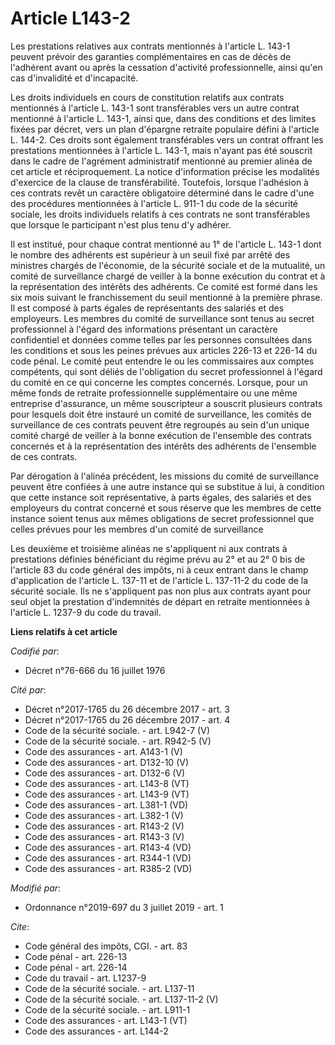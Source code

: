 # Article L143-2

Les prestations relatives aux contrats mentionnés à l'article L. 143-1 peuvent prévoir des garanties complémentaires en cas
de décès de l'adhérent avant ou après la cessation d'activité professionnelle, ainsi qu'en cas d'invalidité et d'incapacité. 

Les droits individuels en cours de constitution relatifs aux contrats mentionnés à l'article L. 143-1 sont transférables vers
un autre contrat mentionné à l'article L. 143-1, ainsi que, dans des conditions et des limites fixées par décret, vers un
plan d'épargne retraite populaire défini à l'article L. 144-2. Ces droits sont également transférables vers un contrat
offrant les prestations mentionnées à l'article L. 143-1, mais n'ayant pas été souscrit dans le cadre de l'agrément
administratif mentionné au premier alinéa de cet article et réciproquement. La notice d'information précise les modalités
d'exercice de la clause de transférabilité. Toutefois, lorsque l'adhésion à ces contrats revêt un caractère obligatoire
déterminé dans le cadre d'une des procédures mentionnées à l'article L. 911-1 du code de la sécurité sociale, les droits
individuels relatifs à ces contrats ne sont transférables que lorsque le participant n'est plus tenu d'y adhérer. 

Il est institué, pour chaque contrat mentionné au 1° de l'article L. 143-1 dont le nombre des adhérents est supérieur à un
seuil fixé par arrêté des ministres chargés de l'économie, de la sécurité sociale et de la mutualité, un comité de
surveillance chargé de veiller à la bonne exécution du contrat et à la représentation des intérêts des adhérents. Ce comité
est formé dans les six mois suivant le franchissement du seuil mentionné à la première phrase. Il est composé à parts égales
de représentants des salariés et des employeurs. Les membres du comité de surveillance sont tenus au secret professionnel à
l'égard des informations présentant un caractère confidentiel et données comme telles par les personnes consultées dans les
conditions et sous les peines prévues aux articles 226-13 et 226-14 du code pénal. Le comité peut entendre le ou les
commissaires aux comptes compétents, qui sont déliés de l'obligation du secret professionnel à l'égard du comité en ce qui
concerne les comptes concernés. Lorsque, pour un même fonds de retraite professionnelle supplémentaire ou une même entreprise
d'assurance, un même souscripteur a souscrit plusieurs contrats pour lesquels doit être instauré un comité de surveillance,
les comités de surveillance de ces contrats peuvent être regroupés au sein d'un unique comité chargé de veiller à la bonne
exécution de l'ensemble des contrats concernés et à la représentation des intérêts des adhérents de l'ensemble de ces
contrats. 

Par dérogation à l'alinéa précédent, les missions du comité de surveillance peuvent être confiées à une autre instance qui se
substitue à lui, à condition que cette instance soit représentative, à parts égales, des salariés et des employeurs du
contrat concerné et sous réserve que les membres de cette instance soient tenus aux mêmes obligations de secret professionnel
que celles prévues pour les membres d'un comité de surveillance 

Les deuxième et troisième alinéas ne s'appliquent ni aux contrats à prestations définies bénéficiant du régime prévu au 2° et
au 2° 0 bis de l'article 83 du code général des impôts, ni à ceux entrant dans le champ d'application de l'article L. 137-11
et de l'article L. 137-11-2 du code de la sécurité sociale. Ils ne s'appliquent pas non plus aux contrats ayant pour seul
objet la prestation d'indemnités de départ en retraite mentionnées à l'article L. 1237-9 du code du travail.

**Liens relatifs à cet article**

_Codifié par_:

  - Décret n°76-666 du 16 juillet 1976

_Cité par_:

  - Décret n°2017-1765 du 26 décembre 2017 - art. 3
  - Décret n°2017-1765 du 26 décembre 2017 - art. 4
  - Code de la sécurité sociale. - art. L942-7 (V)
  - Code de la sécurité sociale. - art. R942-5 (V)
  - Code des assurances - art. A143-1 (V)
  - Code des assurances - art. D132-10 (V)
  - Code des assurances - art. D132-6 (V)
  - Code des assurances - art. L143-8 (VT)
  - Code des assurances - art. L143-9 (VT)
  - Code des assurances - art. L381-1 (VD)
  - Code des assurances - art. L382-1 (V)
  - Code des assurances - art. R143-2 (V)
  - Code des assurances - art. R143-3 (V)
  - Code des assurances - art. R143-4 (VD)
  - Code des assurances - art. R344-1 (VD)
  - Code des assurances - art. R385-2 (VD)

_Modifié par_:

  - Ordonnance n°2019-697 du 3 juillet 2019 - art. 1

_Cite_:

  - Code général des impôts, CGI. - art. 83
  - Code pénal - art. 226-13
  - Code pénal - art. 226-14
  - Code du travail - art. L1237-9
  - Code de la sécurité sociale. - art. L137-11
  - Code de la sécurité sociale. - art. L137-11-2 (V)
  - Code de la sécurité sociale. - art. L911-1
  - Code des assurances - art. L143-1 (VT)
  - Code des assurances - art. L144-2
